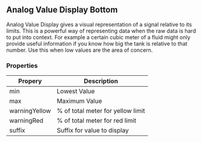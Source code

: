 ## Analog Value Display Bottom
Analog Value Display gives a visual representation of a signal relative to its limits. This is a powerful way of representing data when the raw data is hard to put into context. For example a certain cubic meter of a fluid might only provide useful information if you know how big the tank is relative to that number. Use this when low values are the area of concern.
### Properties
| Propery       | Description                       |
| ------------- | --------------------------------- |
| min           | Lowest Value                      |
| max           | Maximum Value                     |
| warningYellow | % of total meter for yellow limit |
| warningRed    | % of total meter for red limit    |
| suffix        | Suffix for value to display       |